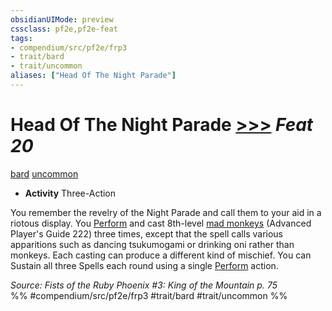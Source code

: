 ```yaml
---
obsidianUIMode: preview
cssclass: pf2e,pf2e-feat
tags:
- compendium/src/pf2e/frp3
- trait/bard
- trait/uncommon
aliases: ["Head Of The Night Parade"]
---
```

# Head Of The Night Parade  [>>>](../../rules/core-rulebook/chapter-9-playing-the-game.md#Actions "Three-Action") *Feat 20*  
[bard](../../rules/traits/bard.md)  [uncommon](../../rules/traits/uncommon.md)  

- **Activity** Three-Action

You remember the revelry of the Night Parade and call them to your aid in a riotous display. You [Perform](../../rules/actions/perform.md) and cast 8th-level [mad monkeys](../spells/mad-monkeys-apg.md) (Advanced Player's Guide 222) three times, except that the spell calls various apparitions such as dancing tsukumogami or drinking oni rather than monkeys. Each casting can produce a different kind of mischief. You can Sustain all three Spells each round using a single [Perform](../../rules/actions/perform.md) action.

*Source: Fists of the Ruby Phoenix #3: King of the Mountain p. 75*  
%% #compendium/src/pf2e/frp3 #trait/bard #trait/uncommon %%